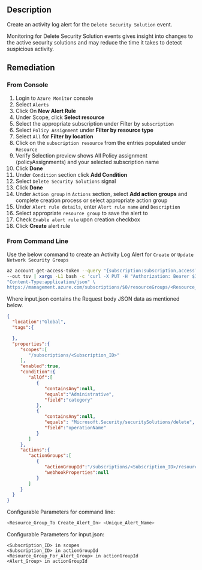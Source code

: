 ## Description

Create an activity log alert for the `Delete Security Solution` event.

Monitoring for Delete Security Solution events gives insight into changes to the active security solutions and may reduce the time it takes to detect suspicious activity.

## Remediation

### From Console

   1. Login to `Azure Monitor` console
   2. Select `Alerts`
   3. Click On **New Alert Rule**
   4. Under Scope, click **Select resource**
   5. Select the appropriate subscription under Filter by `subscription`
   6. Select `Policy Assignment` under **Filter by resource type**
   7. Select `All` for **Filter by location**
   8. Click on the `subscription resource` from the entries populated under `Resource`
   9. Verify Selection preview shows All Policy assignment (policyAssignments) and your selected subscription name
   10. Click **Done**
   11. Under `Condition` section click **Add Condition**
   12. Select `Delete Security Solutions` signal
   13. Click **Done**
   14. Under `Action group` in `Actions` section, select **Add action groups** and complete creation process or select appropriate action group
   15. Under `Alert rule details`, enter `Alert rule name` and `Description`
   16. Select appropriate `resource group` to save the alert to
   17. Check `Enable alert rule` upon creation checkbox
   18. Click **Create** alert rule

### From Command Line

Use the below command to create an Activity Log Alert for `Create` or `Update Network Security Groups`

```bash
az account get-access-token --query "{subscription:subscription,accessToken:accessToken}" \
--out tsv | xargs -L1 bash -c 'curl -X PUT -H "Authorization: Bearer $1" -H \
"Content-Type:application/json" \
https://management.azure.com/subscriptions/$0/resourceGroups/<Resource_Group_ToCreate_Alert_In>/providers/microsoft.insights/activityLogAlerts/<Unique_Alert_Name>?api-version=2017-04-01 -d@"input.json"'
```

Where input.json contains the Request body JSON data as mentioned below.

```json
{
  "location":"Global",
  "tags":{

  },
  "properties":{
     "scopes":[
        "/subscriptions/<Subscription_ID>"
     ],
     "enabled":true,
     "condition":{
        "allOf":[
           {
              "containsAny":null,
              "equals":"Administrative",
              "field":"category"
           },
           {
              "containsAny":null,
              "equals": "Microsoft.Security/securitySolutions/delete",
              "field":"operationName"
           }
        ]
     },
     "actions":{
        "actionGroups":[
           {
              "actionGroupId":"/subscriptions/<Subscription_ID>/resourceGroups/<Resource_Group_For_Alert_Group>/providers/microsoft.insights/actionGroups/<Alert_Group>",
              "webhookProperties":null
           }
        ]
     }
  }
}
```

Configurable Parameters for command line:

```bash
<Resource_Group_To Create_Alert_In> <Unique_Alert_Name>
```

Configurable Parameters for input.json:

```
<Subscription_ID> in scopes
<Subscription_ID> in actionGroupId
<Resource_Group_For_Alert_Group> in actionGroupId
<Alert_Group> in actionGroupId
```
